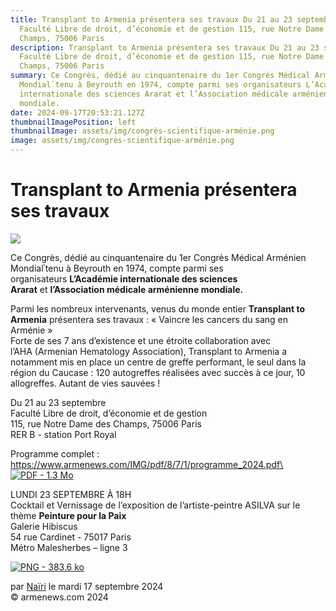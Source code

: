 ```yaml
---
title: Transplant to Armenia présentera ses travaux Du 21 au 23 septembre
  Faculté Libre de droit, d’économie et de gestion 115, rue Notre Dame des
  Champs, 75006 Paris
description: Transplant to Armenia présentera ses travaux Du 21 au 23 septembre
  Faculté Libre de droit, d’économie et de gestion 115, rue Notre Dame des
  Champs, 75006 Paris
summary: Ce Congrès, dédié au cinquantenaire du 1er Congrès Médical Arménien
  Mondial՝tenu à Beyrouth en 1974, compte parmi ses organisateurs L’Académie
  internationale des sciences Ararat et l’Association médicale arménienne
  mondiale.
date: 2024-09-17T20:53:21.127Z
thumbnailImagePosition: left
thumbnailImage: assets/img/congrès-scientifique-arménie.png
image: assets/img/congrès-scientifique-arménie.png
---
```

<!--StartFragment-->

# Transplant to Armenia présentera ses travaux

![](https://www.armenews.com/IMG/arton119260.png)

Ce Congrès, dédié au cinquantenaire du 1er Congrès Médical Arménien Mondial՝tenu à Beyrouth en 1974, compte parmi ses organisateurs **L’Académie internationale des sciences Ararat** et **l’Association médicale arménienne mondiale.**

Parmi les nombreux intervenants, venus du monde entier **Transplant to Armenia** présentera ses travaux : « Vaincre les cancers du sang en Arménie »\
Forte de ses 7 ans d’existence et une étroite collaboration avec l’AHA (Armenian Hematology Association), Transplant to Armenia a notamment mis en place un centre de greffe performant, le seul dans la région du Caucase : 120 autogreffes réalisées avec succès à ce jour, 10 allogreffes. Autant de vies sauvées !

Du 21 au 23 septembre\
Faculté Libre de droit, d’économie et de gestion\
115, rue Notre Dame des Champs, 75006 Paris\
RER B - station Port Royal

Programme complet : https://www.armenews.com/IMG/pdf/8/7/1/programme_2024.pdf\
[![PDF - 1.3 Mo](https://www.armenews.com/local/cache-vignettes/L52xH52/pdf-39070.png?1697771703)](https://www.armenews.com/IMG/pdf/8/7/1/programme_2024.pdf "pdf/8/7/1/programme_2024.pdf")

LUNDI 23 SEPTEMBRE À 18H\
Cocktail et Vernissage de l’exposition de l’artiste-peintre ASILVA sur le thème **Peinture pour la Paix**\
Galerie Hibiscus\
54 rue Cardinet - 75017 Paris\
Métro Malesherbes – ligne 3

[![PNG - 383.6 ko](https://www.armenews.com/local/cache-vignettes/L670xH330/capture_d_e_cran_2024-09-17_a_12.49_06-22607.png?1726571637)](https://www.armenews.com/IMG/png/2/e/9/capture_d_e_cran_2024-09-17_a_12.49_06.png "png/2/e/9/capture_d_e_cran_2024-09-17_a_12.49_06.png")

par [Naïri](https://www.armenews.com/spip.php?page=auteur&id_auteur=475) le mardi 17 septembre 2024\
© armenews.com 2024

<!--EndFragment-->